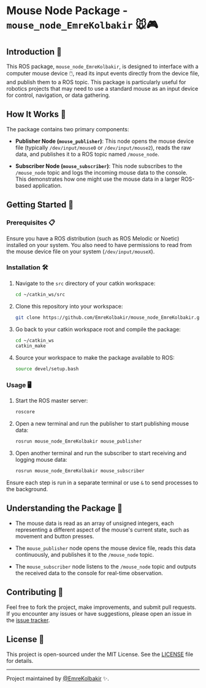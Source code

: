 # Mouse Node Package - `mouse_node_EmreKolbakir` 🐭🎮

## Introduction 📖

This ROS package, `mouse_node_EmreKolbakir`, is designed to interface with a computer mouse device 🖱️, read its input events directly from the device file, and publish them to a ROS topic. This package is particularly useful for robotics projects that may need to use a standard mouse as an input device for control, navigation, or data gathering.

## How It Works 🤔

The package contains two primary components:

- **Publisher Node (`mouse_publisher`)**: This node opens the mouse device file (typically `/dev/input/mouse0` or `/dev/input/mouse2`), reads the raw data, and publishes it to a ROS topic named `/mouse_node`.

- **Subscriber Node (`mouse_subscriber`)**: This node subscribes to the `/mouse_node` topic and logs the incoming mouse data to the console. This demonstrates how one might use the mouse data in a larger ROS-based application.

## Getting Started 🚀

### Prerequisites 📋

Ensure you have a ROS distribution (such as ROS Melodic or Noetic) installed on your system. You also need to have permissions to read from the mouse device file on your system (`/dev/input/mouseX`).

### Installation 🛠️

1. Navigate to the `src` directory of your catkin workspace:
    ```bash
    cd ~/catkin_ws/src
    ```

2. Clone this repository into your workspace:
    ```bash
    git clone https://github.com/EmreKolbakir/mouse_node_EmreKolbakir.git
    ```

3. Go back to your catkin workspace root and compile the package:
    ```bash
    cd ~/catkin_ws
    catkin_make
    ```

4. Source your workspace to make the package available to ROS:
    ```bash
    source devel/setup.bash
    ```

### Usage 🖥️

1. Start the ROS master server:
    ```bash
    roscore
    ```

2. Open a new terminal and run the publisher to start publishing mouse data:
    ```bash
    rosrun mouse_node_EmreKolbakir mouse_publisher
    ```

3. Open another terminal and run the subscriber to start receiving and logging mouse data:
    ```bash
    rosrun mouse_node_EmreKolbakir mouse_subscriber
    ```

Ensure each step is run in a separate terminal or use `&` to send processes to the background.

## Understanding the Package 🧐

- The mouse data is read as an array of unsigned integers, each representing a different aspect of the mouse's current state, such as movement and button presses.

- The `mouse_publisher` node opens the mouse device file, reads this data continuously, and publishes it to the `/mouse_node` topic.

- The `mouse_subscriber` node listens to the `/mouse_node` topic and outputs the received data to the console for real-time observation.

## Contributing 🤝

Feel free to fork the project, make improvements, and submit pull requests. If you encounter any issues or have suggestions, please open an issue in the [issue tracker](https://github.com/EmreKolbakir/mouse_node_EmreKolbakir/issues).

## License 📄

This project is open-sourced under the MIT License. See the [LICENSE](LICENSE.md) file for details.

---

Project maintained by [@EmreKolbakir](https://github.com/EmreKolbakir) ✨.
